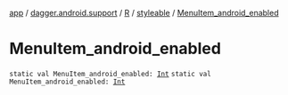 [app](../../../index.md) / [dagger.android.support](../../index.md) / [R](../index.md) / [styleable](index.md) / [MenuItem_android_enabled](./-menu-item_android_enabled.md)

# MenuItem_android_enabled

`static val MenuItem_android_enabled: `[`Int`](https://kotlinlang.org/api/latest/jvm/stdlib/kotlin/-int/index.html)
`static val MenuItem_android_enabled: `[`Int`](https://kotlinlang.org/api/latest/jvm/stdlib/kotlin/-int/index.html)